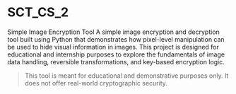# SCT_CS_2
Simple Image Encryption Tool
A simple image encryption and decryption tool built using Python that demonstrates how pixel-level manipulation can be used to hide visual information in images. This project is designed for educational and internship purposes to explore the fundamentals of image data handling, reversible transformations, and key-based encryption logic.

> This tool is meant for educational and demonstrative purposes only. It does not offer real-world cryptographic security.
